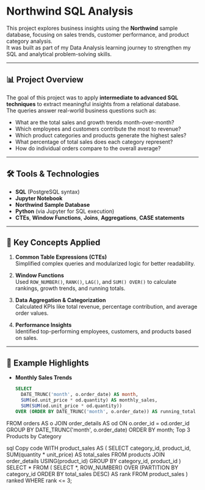 # Northwind SQL Analysis

This project explores business insights using the **Northwind** sample database, focusing on sales trends, customer performance, and product category analysis.  
It was built as part of my Data Analysis learning journey to strengthen my SQL and analytical problem-solving skills.

---

## 📊 Project Overview

The goal of this project was to apply **intermediate to advanced SQL techniques** to extract meaningful insights from a relational database.  
The queries answer real-world business questions such as:

- What are the total sales and growth trends month-over-month?
- Which employees and customers contribute the most to revenue?
- Which product categories and products generate the highest sales?
- What percentage of total sales does each category represent?
- How do individual orders compare to the overall average?

---

## 🛠️ Tools & Technologies
- **SQL** (PostgreSQL syntax)
- **Jupyter Notebook**
- **Northwind Sample Database**
- **Python** (via Jupyter for SQL execution)
- **CTEs**, **Window Functions**, **Joins**, **Aggregations**, **CASE statements**

---

## 🧩 Key Concepts Applied

1. **Common Table Expressions (CTEs)**  
   Simplified complex queries and modularized logic for better readability.

2. **Window Functions**  
   Used `ROW_NUMBER()`, `RANK()`, `LAG()`, and `SUM() OVER()` to calculate rankings, growth trends, and running totals.

3. **Data Aggregation & Categorization**  
   Calculated KPIs like total revenue, percentage contribution, and average order values.

4. **Performance Insights**  
   Identified top-performing employees, customers, and products based on sales.

---

## 🧾 Example Highlights

- **Monthly Sales Trends**
  ```sql
  SELECT 
    DATE_TRUNC('month', o.order_date) AS month,
    SUM(od.unit_price * od.quantity) AS monthly_sales,
    SUM(SUM(od.unit_price * od.quantity))
  OVER (ORDER BY DATE_TRUNC('month', o.order_date)) AS running_total
FROM orders AS o
JOIN order_details AS od
 ON o.order_id = od.order_id
GROUP BY  DATE_TRUNC('month', o.order_date)
ORDER BY month; 
Top 3 Products by Category

sql
Copy code
WITH product_sales AS (
  SELECT category_id, product_id, SUM(quantity * unit_price) AS total_sales
  FROM products
  JOIN order_details USING(product_id)
  GROUP BY category_id, product_id
)
SELECT * FROM (
  SELECT *, ROW_NUMBER() OVER (PARTITION BY category_id ORDER BY total_sales DESC) AS rank
  FROM product_sales
) ranked
WHERE rank <= 3;
